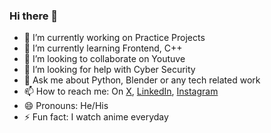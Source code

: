 ### Hi there 👋

- 🔭 I’m currently working on Practice Projects 
- 🌱 I’m currently learning Frontend, C++
- 👯 I’m looking to collaborate on Youtuve
- 🤔 I’m looking for help with Cyber Security
- 💬 Ask me about Python, Blender or any tech related work
- 📫 How to reach me: On [X](https://x.com/Aryanawtar), [LinkedIn](https://www.linkedin.com/in/aryan-raj-39a8b61b1/), [Instagram](https://www.instagram.com/aryanraj.1612)
- 😄 Pronouns: He/His
- ⚡ Fun fact: I watch anime everyday
<!--
![AryanAwtar's Streak](https://github-readme-streak-stats.herokuapp.com/?user=AryanAwtar&theme=vue-dark&hide_border=true)
>
